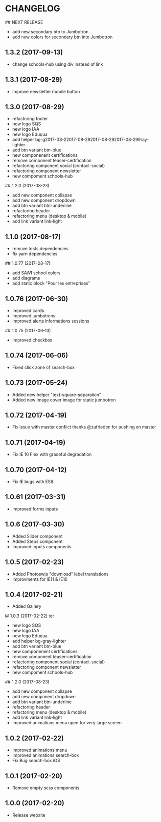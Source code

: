 CHANGELOG
=========

## NEXT RELEASE
 - add new secondary btn to Jumbotron
 - add new colors for secondary btn into Jumbotron

## 1.3.2 (2017-09-13)
 - change schools-hub using div instead of link

## 1.3.1 (2017-08-29)
 - improve newsletter mobile button

## 1.3.0 (2017-08-29)
 - refactoring footer
 - new logo SQS
 - new logo IAA
 - new logo Eduqua
 - add helper bg-g2017-08-22017-08-292017-08-292017-08-299ray-lighter
 - add btn variant btn-blue
 - new componenent certifications
 - remove component teaser-certification
 - refactoring component social (contact-social)
 - refactoring component newsletter
 - new compoment schools-hub

## 1.2.0 (2017-08-23)
 - add new component collapse
 - add new component dropdown
 - add btn variant btn-underline
 - refactoring header
 - refactoring menu (desktop & mobile)
 - add link variant link-light

## 1.1.0 (2017-08-17)
 - remove tests dependencies
 - fix yarn dependencies

## 1.0.77 (2017-08-17)
 - add SAWI school colors
 - add diagrams
 - add static block "Pour les entreprises"
 
## 1.0.76 (2017-06-30)
 - Improved cards
 - Improved jumbotrons
 - Improved alerts informations sessions

## 1.0.75 (2017-06-13)
 - Improved checkbox

## 1.0.74 (2017-06-06)
 - Fixed click zone of search-box

## 1.0.73 (2017-05-24)
 - Added new helper "text-square-separation"
 - Added new image cover image for static jumbotron 

## 1.0.72 (2017-04-19)
 - Fix issue with master conflict thanks @zufrieden for pushing on master

## 1.0.71 (2017-04-19)
 - Fix IE 10 Flex with graceful degradation

## 1.0.70 (2017-04-12)
 - Fix IE bugs with ES6

## 1.0.61 (2017-03-31)
 - Improved forms inputs

## 1.0.6 (2017-03-30)
 - Added Slider component
 - Added Steps component
 - Improved inputs components

## 1.0.5 (2017-02-23)
 - Added Photoswip "download" label translations
 - Improvments for IE11 & IE10

## 1.0.4 (2017-02-21)
 - Added Gallery

i# 1.0.3 (2017-02-22)
ter
 - new logo SQS
 - new logo IAA
 - new logo Eduqua
 - add helper bg-gray-lighter
 - add btn variant btn-blue
 - new componenent certifications
 - remove component teaser-certification
 - refactoring component social (contact-social)
 - refactoring component newsletter
 - new compoment schools-hub

## 1.2.0 (2017-08-23)
 - add new component collapse
 - add new component dropdown
 - add btn variant btn-underline
 - refactoring header
 - refactoring menu (desktop & mobile)
 - add link variant link-light
 - Improved animations menu open for very large screen

## 1.0.2 (2017-02-22)
 - Improved animations menu
 - Improved animations search-box
 - Fix Bug search-box iOS

## 1.0.1 (2017-02-20)
 - Remove empty scss components

## 1.0.0 (2017-02-20)
 - Release website
